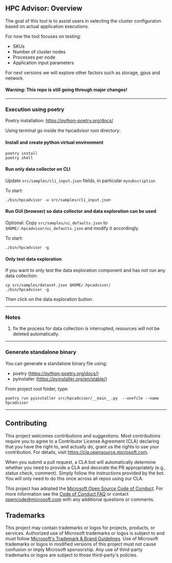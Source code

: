 ## HPC Advisor: Overview

The goal of this tool is to assist users in selecting the cluster configuraton
based on actual application executions.

For now the tool focuses on testing:
- SKUs
- Number of cluster nodes
- Processes per node
- Application input parameters

For next versions we will explore other factors such as storage, gpus and
network.

#### Warning: This repo is still going through major changes!

---

### Execution using poetry

Poetry installation: <https://python-poetry.org/docs/>

Using terminal go inside the hpcadvisor root directory:

#### Install and create python virtual environment
```
poetry install
poetry shell
```

#### Run only data collector on CLI

Update `src/samples/cli_input.json` fields, in particular `mysubscription`

To start:
```
./bin/hpcadvisor -u src/samples/cli_input.json
```

#### Run GUI (browser) so data collector and data exploration can be used

Optional: Copy `src/samples/ui_defaults.json` to
`$HOME/.hpcadvisor/ui_defaults.json` and modify it accordingly.

To start:
```
./bin/hpcadvisor -g
```

#### Only test data exploration

If you want to only test the data exploration component and has not run any data
collection:


```
cp src/samples/dataset.json $HOME/.hpcadvisor/
./bin/hpcadvisor -g
```

Then click on the data exploration button.


---
### Notes

1) fix the process for data collection is interrupted, resources will not be
deleted automatically.

---
### Generate standalone binary


You can generate a standalone binary file using:
- poetry (https://python-poetry.org/docs/)
- pyinstaller (https://pyinstaller.org/en/stable/)

From project root folder, type:

```
poetry run pyinstaller src/hpcadvisor/__main__.py  --onefile --name hpcadvisor
```

---
## Contributing

This project welcomes contributions and suggestions.  Most contributions require you to agree to a
Contributor License Agreement (CLA) declaring that you have the right to, and actually do, grant us
the rights to use your contribution. For details, visit https://cla.opensource.microsoft.com.

When you submit a pull request, a CLA bot will automatically determine whether you need to provide
a CLA and decorate the PR appropriately (e.g., status check, comment). Simply follow the instructions
provided by the bot. You will only need to do this once across all repos using our CLA.

This project has adopted the [Microsoft Open Source Code of Conduct](https://opensource.microsoft.com/codeofconduct/).
For more information see the [Code of Conduct FAQ](https://opensource.microsoft.com/codeofconduct/faq/) or
contact [opencode@microsoft.com](mailto:opencode@microsoft.com) with any additional questions or comments.

## Trademarks

This project may contain trademarks or logos for projects, products, or services. Authorized use of Microsoft
trademarks or logos is subject to and must follow
[Microsoft's Trademark & Brand Guidelines](https://www.microsoft.com/en-us/legal/intellectualproperty/trademarks/usage/general).
Use of Microsoft trademarks or logos in modified versions of this project must not cause confusion or imply Microsoft sponsorship.
Any use of third-party trademarks or logos are subject to those third-party's policies.
